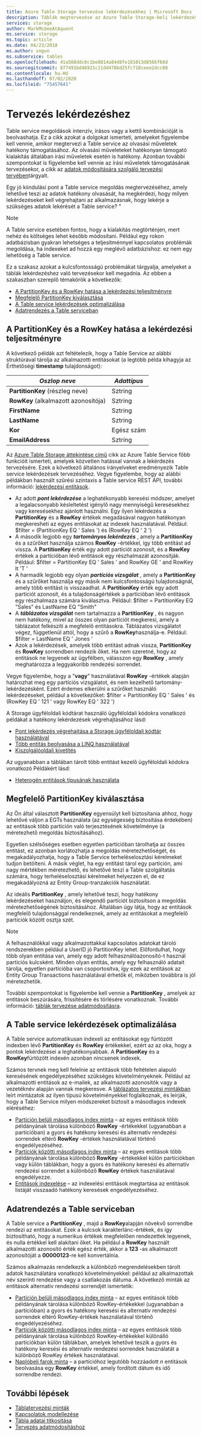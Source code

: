 ```yaml
---
title: Azure Table Storage tervezése lekérdezésekhez | Microsoft Docs
description: Táblák megtervezése az Azure Table Storage-beli lekérdezésekhez.
services: storage
author: MarkMcGeeAtAquent
ms.service: storage
ms.topic: article
ms.date: 04/23/2018
ms.author: sngun
ms.subservice: tables
ms.openlocfilehash: 41a588ddc0c1be8014a84d8fe181013d8566f68d
ms.sourcegitcommit: 877491bd46921c11dd478bd25fc718ceee2dcc08
ms.contentlocale: hu-HU
ms.lasthandoff: 07/02/2020
ms.locfileid: "75457641"
---
```

# <a name="design-for-querying"></a>Tervezés lekérdezéshez
Table service megoldások intenzív, írásos vagy a kettő kombinációját is beolvashatja. Ez a cikk azokat a dolgokat ismerteti, amelyeket figyelembe kell vennie, amikor megtervezi a Table service az olvasási műveletek hatékony támogatásához. Az olvasási műveleteket hatékonyan támogató kialakítás általában írási műveletek esetén is hatékony. Azonban további szempontokat is figyelembe kell vennie az írási műveletek támogatásának tervezésekor, a cikk az [adatok módosítására szolgáló tervezési tervében](table-storage-design-for-modification.md)tárgyalt.

Egy jó kiindulási pont a Table service megoldás megtervezéséhez, amely lehetővé teszi az adatok hatékony olvasását, ha megkérdezi, hogy milyen lekérdezéseket kell végrehajtani az alkalmazásnak, hogy lekérje a szükséges adatok lekérését a Table service? "  

> [!NOTE]
> A Table service esetében fontos, hogy a kialakítás megtörténjen, mert nehéz és költséges lehet később módosítani. Például egy rokon adatbázisban gyakran lehetséges a teljesítménnyel kapcsolatos problémák megoldása, ha indexeket ad hozzá egy meglévő adatbázishoz: ez nem egy lehetőség a Table service.  
> 
> 

Ez a szakasz azokat a kulcsfontosságú problémákat tárgyalja, amelyeket a táblák lekérdezéshez való tervezésekor kell megadnia. Az ebben a szakaszban szereplő témakörök a következők:

* [A PartitionKey és a RowKey hatása a lekérdezési teljesítményre](#how-your-choice-of-partitionkey-and-rowkey-impacts-query-performance)
* [Megfelelő PartitionKey kiválasztása](#choosing-an-appropriate-partitionkey)
* [A Table service lekérdezések optimalizálása](#optimizing-queries-for-the-table-service)
* [Adatrendezés a Table serviceban](#sorting-data-in-the-table-service)

## <a name="how-your-choice-of-partitionkey-and-rowkey-impacts-query-performance"></a>A PartitionKey és a RowKey hatása a lekérdezési teljesítményre
A következő példák azt feltételezik, hogy a Table Service az alábbi struktúrával tárolja az alkalmazotti entitásokat (a legtöbb példa kihagyja az Érthetőségi **timestamp** tulajdonságot):  

| *Oszlop neve* | *Adattípus* |
| --- | --- |
| **PartitionKey** (részleg neve) |Sztring |
| **RowKey** (alkalmazott azonosítója) |Sztring |
| **FirstName** |Sztring |
| **LastName** |Sztring |
| **Kor** |Egész szám |
| **EmailAddress** |Sztring |

Az [Azure Table Storage áttekintése című](table-storage-overview.md) cikk az Azure Table Service főbb funkcióit ismerteti, amelyek közvetlen hatással vannak a lekérdezés tervezésére. Ezek a következő általános irányelveket eredményezik Table service lekérdezések tervezéséhez. Vegye figyelembe, hogy az alábbi példákban használt szűrési szintaxis a Table service REST API, további információ: [lekérdezési entitások](https://docs.microsoft.com/rest/api/storageservices/Query-Entities).  

* Az adott ***pont lekérdezése*** a leghatékonyabb keresési módszer, amelyet a legalacsonyabb késleltetést igénylő nagy mennyiségű keresésekhez vagy keresésekhez ajánlott használni. Egy ilyen lekérdezés a **PartitionKey** és a **RowKey** értékek megadásával nagyon hatékonyan megkeresheti az egyes entitásokat az indexek használatával. Például: $filter = (PartitionKey EQ ' Sales ') és (RowKey EQ ' 2 ')  
* A második legjobb egy ***tartományos lekérdezés*** , amely a **PartitionKey** és a szűrőket használja számos **RowKey** -értékkel, így több entitást ad vissza. A **PartitionKey** érték egy adott partíciót azonosít, és a **RowKey** értékek a partícióban lévő entitások egy részhalmazát azonosítják. Például: $filter = PartitionKey EQ ' Sales ' and RowKey GE ' and RowKey lt 'T '  
* A harmadik legjobb egy olyan ***partíciós vizsgálat*** , amely a **PartitionKey** és a szűrőket használja egy másik nem kulcsfontosságú tulajdonságnál, amely több entitást is visszaadhat. A **PartitionKey** érték egy adott partíciót azonosít, és a tulajdonságértékek a partícióban lévő entitások egy részhalmaza számára kiválasztva. Például: $filter = PartitionKey EQ "Sales" és LastName EQ "Smith"  
* A ***táblázatos vizsgálat*** nem tartalmazza a **PartitionKey** , és nagyon nem hatékony, mivel az összes olyan partíciót megkeresi, amely a táblázatot felkészíti a megfelelő entitásokra. Táblázatos vizsgálatot végez, függetlenül attól, hogy a szűrő a **RowKey**használja-e. Például: $filter = LastName EQ ' Jones '  
* Azok a lekérdezések, amelyek több entitást adnak vissza, **PartitionKey** és **RowKey** sorrendben rendezik őket. Ha nem szeretné, hogy az entitások ne legyenek az ügyfélben, válasszon egy **RowKey** , amely meghatározza a leggyakoribb rendezési sorrendet.  

Vegye figyelembe, hogy a "**vagy**" használatával **RowKey** -értékek alapján határozhat meg egy partíciós vizsgálatot, és nem kezelhető tartomány-lekérdezésként. Ezért érdemes elkerülni a szűrőket használó lekérdezéseket, például a következőket: $filter = PartitionKey EQ ' Sales ' és (RowKey EQ ' 121 ' vagy RowKey EQ ' 322 ')  

A Storage ügyféloldali kódtárat használó ügyféloldali kódokra vonatkozó példákat a hatékony lekérdezések végrehajtásához lásd:  

* [Pont lekérdezés végrehajtása a Storage ügyféloldali kódtár használatával](table-storage-design-patterns.md#executing-a-point-query-using-the-storage-client-library)
* [Több entitás beolvasása a LINQ használatával](table-storage-design-patterns.md#retrieving-multiple-entities-using-linq)
* [Kiszolgálóoldali kivetítés](table-storage-design-patterns.md#server-side-projection)  

Az ugyanabban a táblában tárolt több entitást kezelő ügyféloldali kódokra vonatkozó Példákért lásd:  

* [Heterogén entitások típusának használata](table-storage-design-patterns.md#working-with-heterogeneous-entity-types)  

## <a name="choosing-an-appropriate-partitionkey"></a>Megfelelő PartitionKey kiválasztása
Az Ön által választott **PartitionKey** egyensúlyt kell biztosítania ahhoz, hogy lehetővé váljon a EGTs használata (az egységesség biztosítása érdekében) az entitások több partíción való terjesztésének követelménye (a méretezhető megoldás biztosításához).  

Egyetlen szélsőséges esetben egyetlen partícióban tárolhatja az összes entitást, ez azonban korlátozhatja a megoldás méretezhetőségét, és megakadályozhatja, hogy a Table Service terheléselosztási kérelmeket tudjon betölteni. A másik véglet, ha egy entitást tárol egy partíción, ami nagy mértékben méretezhető, és lehetővé teszi a Table szolgáltatás számára, hogy terheléselosztási kérelmeket helyezzen el, de ez megakadályozná az Entity Group-tranzakciók használatát.  

Az ideális **PartitionKey** , amely lehetővé teszi, hogy hatékony lekérdezéseket használjon, és elegendő partíciót biztosítson a megoldás méretezhetőségének biztosításához. Általában úgy látja, hogy az entitások megfelelő tulajdonsággal rendelkeznek, amely az entitásokat a megfelelő partíciók között osztja szét.

> [!NOTE]
> A felhasználókkal vagy alkalmazottakkal kapcsolatos adatokat tároló rendszerekben például a UserID jó PartitionKey lehet. Előfordulhat, hogy több olyan entitása van, amely egy adott felhasználóazonosító-t használ partíciós kulcsként. Minden olyan entitás, amely egy felhasználó adatait tárolja, egyetlen partícióba van csoportosítva, így ezek az entitások az Entity Group Transactions használatával érhetők el, miközben továbbra is jól méretezhetők.
> 
> 

További szempontokat is figyelembe kell vennie a **PartitionKey** , amelyek az entitások beszúrására, frissítésére és törlésére vonatkoznak. További információ: [táblák tervezése adatmódosításra](table-storage-design-for-modification.md).  

## <a name="optimizing-queries-for-the-table-service"></a>A Table service lekérdezések optimalizálása
A Table service automatikusan indexeli az entitásokat egy fürtözött indexben lévő **PartitionKey** és **RowKey** értékekkel, ezért az az oka, hogy a pontok lekérdezései a leghatékonyabbak. A **PartitionKey** és a **RowKey**fürtözött indexén azonban nincsenek indexek.

Számos tervnek meg kell felelnie az entitások több feltételen alapuló keresésének engedélyezéséhez szükséges követelményeknek. Például az alkalmazotti entitások az e-mailek, az alkalmazotti azonosítók vagy a vezetéknév alapján vannak megkeresve. A [táblázatos tervezési mintákban](table-storage-design-patterns.md) leírt mintázatok az ilyen típusú követelményekkel foglalkoznak, és leírják, hogy a Table Service milyen módszereket biztosít a másodlagos indexek eléréséhez:  

* [Partíción belüli másodlagos index minta](table-storage-design-patterns.md#intra-partition-secondary-index-pattern) – az egyes entitások több példányának tárolása különböző **RowKey** -értékekkel (ugyanabban a partícióban) a gyors és hatékony keresési és alternatív rendezési sorrendek eltérő **RowKey** -értékek használatával történő engedélyezéséhez.  
* [Partíciók közötti másodlagos index minta](table-storage-design-patterns.md#inter-partition-secondary-index-pattern) – az egyes entitások több példányának tárolása különböző **RowKey** -értékekkel külön partíciókban vagy külön táblákban, hogy a gyors és hatékony keresési és alternatív rendezési sorrendet a különböző **RowKey** értékek használatával engedélyezze.  
* [Entitások indexelése](table-storage-design-patterns.md#index-entities-pattern) – az indexelési entitások megtartása az entitások listáját visszaadó hatékony keresések engedélyezéséhez.  

## <a name="sorting-data-in-the-table-service"></a>Adatrendezés a Table serviceban
A Table service a **PartitionKey** , majd a **RowKey**alapján növekvő sorrendbe rendezi az entitásokat. Ezek a kulcsok karakterlánc-értékek, és így biztosítható, hogy a numerikus értékek megfelelően rendezettek legyenek, és nulla értékkel kell alakítani őket. Ha például a **RowKey** használt alkalmazotti azonosító érték egész érték, akkor a **123** -as alkalmazott azonosítóját a **00000123**-re kell konvertálnia.  

Számos alkalmazás rendelkezik a különböző megrendelésekben tárolt adatok használatára vonatkozó követelményekkel: például az alkalmazottak név szerinti rendezése vagy a csatlakozás dátuma. A következő minták az entitások alternatív rendezési sorrendjét ismertetik:  

* [Partíción belüli másodlagos index minta](table-storage-design-patterns.md#intra-partition-secondary-index-pattern) – az egyes entitások több példányának tárolása különböző RowKey-értékekkel (ugyanabban a partícióban) a gyors és hatékony keresési és alternatív rendezési sorrendek eltérő RowKey-értékek használatával történő engedélyezéséhez.  
* [Partíciók közötti másodlagos index minta](table-storage-design-patterns.md#inter-partition-secondary-index-pattern) – az egyes entitások több példányának tárolása különböző RowKey-értékekkel különálló partíciókban külön táblákban, amelyek lehetővé teszik a gyors és hatékony keresési és alternatív rendezési sorrendek használatát a különböző RowKey értékek használatával.
* [Naplóbeli farok minta](table-storage-design-patterns.md#log-tail-pattern) – a partícióhoz legutóbb hozzáadott *n* entitások beolvasása egy **RowKey** értékkel, amely fordított dátum és idő sorrendbe rendezi.  

## <a name="next-steps"></a>További lépések

- [Táblatervezési minták](table-storage-design-patterns.md)
- [Kapcsolatok modellezése](table-storage-design-modeling.md)
- [Tábla adatai titkosítása](table-storage-design-encrypt-data.md)
- [Tervezés adatmódosításhoz](table-storage-design-for-modification.md)

